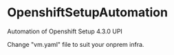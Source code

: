 # OpenshiftSetupAutomation
Automation of Openshift Setup 4.3.0 UPI

Change "vm.yaml" file to suit your onprem infra. 
